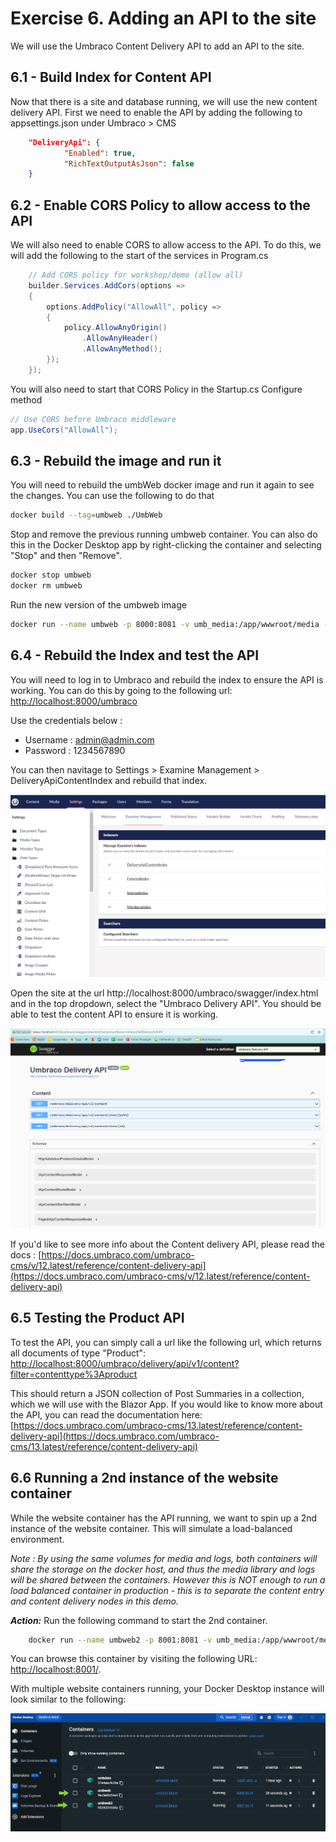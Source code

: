 # Exercise 6. Adding an API to the site

We will use the Umbraco Content Delivery API to add an API to the site.

## 6.1 - Build Index for Content API

Now that there is a site and database running, we will use the new content delivery API. First we need to enable the API by adding the following to appsettings.json under Umbraco > CMS

```json
    "DeliveryApi": {
            "Enabled": true,
            "RichTextOutputAsJson": false
    }
```

## 6.2 - Enable CORS Policy to allow access to the API

We will also need to enable CORS to allow access to the API. To do this, we will add the following to the start of the services in Program.cs

```csharp
    // Add CORS policy for workshop/demo (allow all)
    builder.Services.AddCors(options =>
    {
        options.AddPolicy("AllowAll", policy =>
        {
            policy.AllowAnyOrigin()
                .AllowAnyHeader()
                .AllowAnyMethod();
        });
    });
```

You will also need to start that CORS Policy in the Startup.cs Configure method

```csharp
// Use CORS before Umbraco middleware
app.UseCors("AllowAll");
```

## 6.3 - Rebuild the image and run it

You will need to rebuild the umbWeb docker image and run it again to see the changes. You can use the following to do that

```bash
docker build --tag=umbweb ./UmbWeb
```

Stop and remove the previous running umbweb container. You can also do this in the Docker Desktop app by right-clicking the container and selecting "Stop" and then "Remove".


```bash
docker stop umbweb
docker rm umbweb
```


Run the new version of the umbweb image

```bash
docker run --name umbweb -p 8000:8081 -v umb_media:/app/wwwroot/media -v umb_logs:/app/umbraco/Logs -e ASPNETCORE_ENVIRONMENT='Staging' --network=umbNet -d umbweb
```    


## 6.4 - Rebuild the Index and test the API

You will need to log in to Umbraco and rebuild the index to ensure the API is working. You can do this by going to the following url: [http://localhost:8000/umbraco](http://localhost:8000/umbraco)

Use the credentials below :

- Username : admin@admin.com
- Password : 1234567890

You can then navitage to Settings > Examine Management > DeliveryApiContentIndex and rebuild that index.

![Alt text](media/3_3_Index.png)

Open the site at the url http://localhost:8000/umbraco/swagger/index.html and in the top dropdown, select the "Umbraco Delivery API". You should be able to test the content API to ensure it is working.

![Alt text](media/3_2_Swagger.png)


If you'd like to see more info about the Content delivery API, please read the docs : [https://docs.umbraco.com/umbraco-cms/v/12.latest/reference/content-delivery-api](https://docs.umbraco.com/umbraco-cms/v/12.latest/reference/content-delivery-api)

## 6.5 Testing the Product API

To test the API, you can simply call a url like the following url, which returns all documents of type "Product": [http://localhost:8000/umbraco/delivery/api/v1/content?filter=contenttype%3Aproduct](http://localhost:8000/umbraco/delivery/api/v1/content?filter=contenttype%3Aproduct)

This should return a JSON collection of Post Summaries in a collection, which we will use with the Blazor App. If you would like to know more about the API, you can read the documentation here: [https://docs.umbraco.com/umbraco-cms/13.latest/reference/content-delivery-api](https://docs.umbraco.com/umbraco-cms/13.latest/reference/content-delivery-api)

## 6.6 Running a 2nd instance of the website container

While the website container has the API running, we want to spin up a 2nd instance of the website container. This will simulate a load-balanced environment. 

*Note : By using the same volumes for media and logs, both containers will share the storage on the docker host, and thus the media library and logs will be shared between the containers. However this is NOT enough to run a load balanced container in production - this is to separate the content entry and content delivery nodes in this demo.*

***Action:*** Run the following command to start the 2nd container.

```bash
    docker run --name umbweb2 -p 8001:8081 -v umb_media:/app/wwwroot/media -v umb_logs:/app/umbraco/Logs -e ASPNETCORE_ENVIRONMENT='Staging' --network=umbNet -d umbweb 
```

You can browse this container by visiting the following URL: [http://localhost:8001/](http://localhost:8001/).

    
With multiple website containers running, your Docker Desktop instance will look similar to the following:

![Docker Desktop](media/4_DockerDesktop_2.png)

